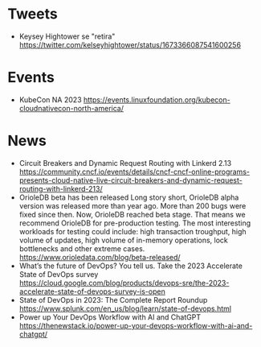# Tweets

* Keysey Hightower se "retira"
  https://twitter.com/kelseyhightower/status/1673366087541600256

# Events



* KubeCon NA 2023
  https://events.linuxfoundation.org/kubecon-cloudnativecon-north-america/

# News
* Circuit Breakers and Dynamic Request Routing with Linkerd 2.13
  https://community.cncf.io/events/details/cncf-cncf-online-programs-presents-cloud-native-live-circuit-breakers-and-dynamic-request-routing-with-linkerd-213/
* OrioleDB beta has been released
  Long story short, OrioleDB alpha version was released more than year ago. More than 200 bugs were fixed since then. Now, OrioleDB reached beta stage. That means we recommend OrioleDB for pre-production testing. The most interesting workloads for testing could include: high transaction troughput, high volume of updates, high volume of in-memory operations, lock bottlenecks and other extreme cases.
  https://www.orioledata.com/blog/beta-released/
* What’s the future of DevOps? You tell us. Take the 2023 Accelerate State of DevOps survey
  https://cloud.google.com/blog/products/devops-sre/the-2023-accelerate-state-of-devops-survey-is-open
* State of DevOps in 2023: The Complete Report Roundup
  https://www.splunk.com/en_us/blog/learn/state-of-devops.html
* Power up Your DevOps Workflow with AI and ChatGPT
  https://thenewstack.io/power-up-your-devops-workflow-with-ai-and-chatgpt/
